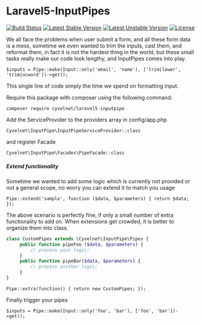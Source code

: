 # Laravel5-InputPipes

[![Build Status](https://travis-ci.org/Cyvelnet/Laravel5-InputPipes.svg)](https://travis-ci.org/Cyvelnet/Laravel5-InputPipes)
[![Latest Stable Version](https://poser.pugx.org/cyvelnet/laravel5-inputpipe/v/stable)](https://packagist.org/packages/cyvelnet/laravel5-inputpipe)
[![Latest Unstable Version](https://poser.pugx.org/cyvelnet/laravel5-inputpipe/v/unstable)](https://packagist.org/packages/cyvelnet/laravel5-inputpipe)
[![License](https://poser.pugx.org/cyvelnet/laravel5-inputpipe/license)](https://packagist.org/packages/cyvelnet/laravel5-inputpipe)


We all face the problems when user submit a form, and all these form data is a mess, sometime we even wanted to trim the inputs, cast them, and reformat them, in fact it is not the hardest thing in the world, but these small tasks really make our code look lengthy, and InputPipes comes into play.

`$inputs = Pipe::make(Input::only('email', 'name'), ['trim|lower', 'trim|ucword'])->get();`

This single line of code simply the time we spend on formatting input.

Require this package with composer using the following command:

`composer require cyvelnet/laravel5-inputpipe`


Add the ServiceProvider to the providers array in config/app.php 

`Cyvelnet\InputPipe\InputPipeServiceProvider::class`

and register Facade

`Cyvelnet\InputPipe\Facades\PipeFacade::class`

##### Extend functionality


Sometime we wanted to add some logic which is currently not provided or not a general scope, no worry you can extend it to match you usage

`Pipe::extend('sample', function ($data, $parameters) {
    return $data;
});
`

The above scenario is perfectly fine, if only a small number of extra functionality to add on. When extensions get crowded, it is better to organize them into class.

``` php   
class CustomPipes extends \Cyvelnet\InputPipe\Pipes {     
     public function pipeFoo ($data, $parameters) {
         // process your logic;
     }
     public function pipeBar($data, $parameters) {
         // process another logic;
     }
}
```

`Pipe::extra(function() {
    return new CustomPipes;
});
`

Finally trigger your pipes

`$inputs = Pipe::make(Input::only('foo', 'bar'), ['foo', 'bar'])->get();`





